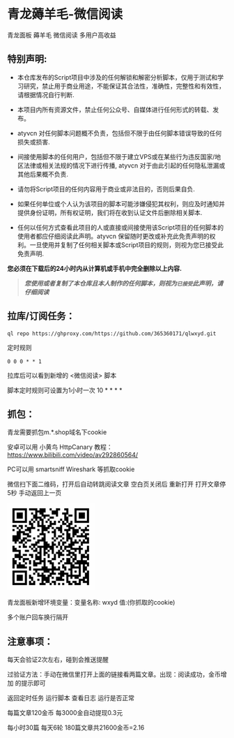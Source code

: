 # 青龙薅羊毛-微信阅读
青龙面板 薅羊毛 微信阅读 多用户高收益

## 特别声明:

* 本仓库发布的Script项目中涉及的任何解锁和解密分析脚本，仅用于测试和学习研究，禁止用于商业用途，不能保证其合法性，准确性，完整性和有效性，请根据情况自行判断.

* 本项目内所有资源文件，禁止任何公众号、自媒体进行任何形式的转载、发布。

* atyvcn 对任何脚本问题概不负责，包括但不限于由任何脚本错误导致的任何损失或损害.

* 间接使用脚本的任何用户，包括但不限于建立VPS或在某些行为违反国家/地区法律或相关法规的情况下进行传播, atyvcn 对于由此引起的任何隐私泄漏或其他后果概不负责.

* 请勿将Script项目的任何内容用于商业或非法目的，否则后果自负.

* 如果任何单位或个人认为该项目的脚本可能涉嫌侵犯其权利，则应及时通知并提供身份证明，所有权证明，我们将在收到认证文件后删除相关脚本.

* 任何以任何方式查看此项目的人或直接或间接使用该Script项目的任何脚本的使用者都应仔细阅读此声明。atyvcn 保留随时更改或补充此免责声明的权利。一旦使用并复制了任何相关脚本或Script项目的规则，则视为您已接受此免责声明.

**您必须在下载后的24小时内从计算机或手机中完全删除以上内容.**  </br>
> ***您使用或者复制了本仓库且本人制作的任何脚本，则视为`已接受`此声明，请仔细阅读***

## 拉库/订阅任务：
```Shell
ql repo https://ghproxy.com/https://github.com/365360171/qlwxyd.git
```
定时规则 
```Shell
0 0 0 * * 1
```
拉库后可以看到新增的 <微信阅读> 脚本

脚本定时规则可设置为1小时一次 10 * * * *

## 抓包：
青龙需要抓包m.*.shop域名下cookie

安卓可以用 小黄鸟 HttpCanary 教程：https://www.bilibili.com/video/av292860564/

PC可以用 smartsniff Wireshark 等抓取cookie

微信扫下面二维码，打开后自动转跳阅读文章 空白页关闭后 重新打开 打开文章停5秒 手动返回上一页

<img src="https://github.com/365360171/qlwxyd/blob/main/1.png" alt="Clash" width="200">

青龙面板新增环境变量：变量名称: wxyd  值:(你抓取的cookie)

多个账户回车换行隔开

## 注意事项：
每天会验证2次左右，碰到会推送提醒

过验证方法：手动在微信里打开上面的链接看两篇文章。出现：阅读成功，金币增加 的提示即可

返回定时任务 运行脚本 查看日志 运行是否正常

每篇文章120金币 每3000金自动提现0.3元 

每小时30篇 每天6轮 180篇文章共21600金币=2.16
